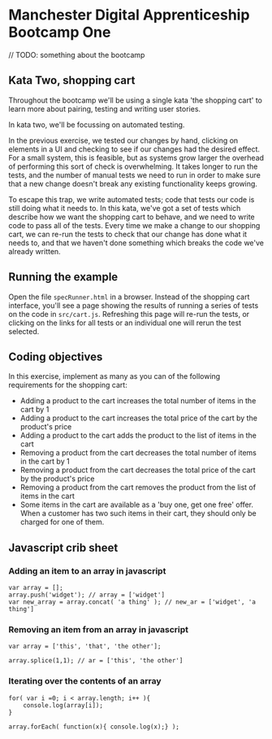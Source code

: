 # Manchester Digital Apprenticeship Bootcamp One

// TODO: something about the bootcamp

## Kata Two, shopping cart 

Throughout the bootcamp we'll be using a single kata 'the shopping cart' to learn more about pairing, testing 
and writing user stories. 
 
In kata two, we'll be focussing on automated testing.

In the previous exercise, we tested our changes by hand, clicking on elements in a UI and checking to see if our 
changes had the desired effect. For a small system, this is feasible, but as systems grow larger the overhead of 
performing this sort of check is overwhelming. It takes longer to run the tests, and the number of manual tests we need
 to run in order to make sure that a new change doesn't break any existing functionality keeps growing. 
 
To escape this trap, we write automated tests; code that tests our code is still doing what it needs to. In this kata, 
we've got a set of tests which describe how we want the shopping cart to behave, and we need to write code to pass all 
of the tests. Every time we make a change to our shopping cart, we can re-run the tests to check that our change has done
 what it needs to, and that we haven't done something which breaks the code we've already written.

## Running the example

Open the file `specRunner.html` in a browser. Instead of the shopping cart interface, you'll see a page showing the 
results of running a series of tests on the code in `src/cart.js`. Refreshing this page will re-run the tests, or 
clicking on the links for all tests or an individual one will rerun the test selected. 

## Coding objectives

In this exercise, implement as many as you can of the following requirements for the shopping cart:

 * Adding a product to the cart increases the total number of items in the cart by 1
 * Adding a product to the cart increases the total price of the cart by the product's price
 * Adding a product to the cart adds the product to the list of items in the cart
 * Removing a product from the cart decreases the total number of items in the cart by 1
 * Removing a product from the cart decreases the total price of the cart by the product's price
 * Removing a product from the cart removes the product from the list of items in the cart
 * Some items in the cart are available as a 'buy one, get one free' offer. When a customer has two such items in their cart, 
    they should only be charged for one of them.

## Javascript crib sheet

### Adding an item to an array in javascript

```
var array = [];
array.push('widget'); // array = ['widget']
var new_array = array.concat( 'a thing' ); // new_ar = ['widget', 'a thing']
```

### Removing an item from an array in javascript

```
var array = ['this', 'that', 'the other'];

array.splice(1,1); // ar = ['this', 'the other']
```

### Iterating over the contents of an array

```
for( var i =0; i < array.length; i++ ){
	console.log(array[i]);
}
```

```
array.forEach( function(x){ console.log(x);} );
```